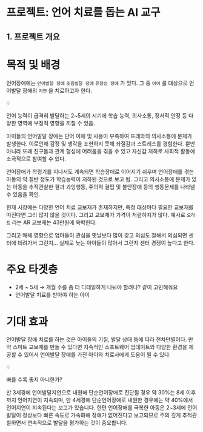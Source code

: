 # 프로젝트: 언어 치료를 돕는 AI 교구

## 1. 프로젝트 개요

# 목적 및 배경

언어장애에는 `언어발달 장애` `조음발달 장애` `유창성 장애` 가 있다. 그 중 `아이` 를 대상으로 언어발달 장애의 `지연` 을 치료하고자 한다.

<aside>
💡

언어 능력이 급격히 발달하는 2~5세의 시기에 학습 능력, 의사소통, 정서적 안정 등 다양한 영역에 부정적 영향을 끼칠 수 있음.

</aside>

아이들의 언어발달 장애는 단어 이해 및 사용이 부족하여 또래와의 의사소통에 문제가 발생한다. 이로인해 감정 및 생각을 표현하지 못해 좌절감과 스트레스를 경험한다. 뿐만 아니라 또래 친구들과 관계 형성에 어려움을 겪을 수 있고 자신감 저하로 사회적 활동에 소극적으로 참여할 수 있다.

언어장애가 학령기를 지나서도 계속되면 학습장애로 이어지기 쉬우며 언어장애를 겪는 아동의 약 절반 정도가 학습능력이 저하된 것으로 보고 됨. 그리고 의사소통에 문제가 있는 아동을 추적관찰한 결과 과잉행동, 주의력 결핍 및 불안장애 등의 행동문제를 나타낼 수 있음을 확인.

현재 시장에는 다양한 언어 치료 교보재가 존재하지만, 특정 대상마다 필요한 교보재를 따진다면 그리 많지 않을 것이다. 그리고 교보재가 가격이 저렴하지가 않다. 예시로 `오라트` 라는 AR 교보재는 43만원에 육박한다.

그리고 매체 영향으로 엄마들이 관심을 옛날보다 많이 갖고 의심도 잘해서 의심되면 센터에 데려가서 그런지… 실제로 늦는 아이들이 많아서 그런지 센터 경쟁이 높다고 한다.

# 주요 타겟층

- 2세 ~ 5세 → 개월 수를 좀 더 디테일하게 나눠야 할려나? 같이 고민해줘요
- 언어발달 치료를 받아야 하는 아이

# 기대 효과

언어발달 장애 치료를 하는 것은 아이들의 기질, 발달 상태 등에 따라 천차만별이다. 만약 스마트 교보재를 만들 수 있다면 지속적인 소프트웨어 업데이트와 다양한 환경을 제공할 수 있어서 언어발달 장애를 가진 아이와 치료사에게 도움이 될 수 있다.

<aside>
💡

빠를 수록 좋지 아니한가?

</aside>

만 3세경에 언어발달지연으로 내원해 단순언어장애로 진단될 경우 약 30%는 8세 이후까지 언어지연이 지속되며, 만 4세경에 단순언어장애로 내원한 경우에는 약 40%에서 언어지연이 지속된다는 보고가 있습니다. 한편 언어장애를 극복한 아동은 2~3세에 언어발달이 정상보다 빠른 속도로 가속화해 장애가 없어진다고 보고되므로 주의 깊게 추적관찰하면서 연속적으로 발달을 평가하는 것이 중요합니다.

